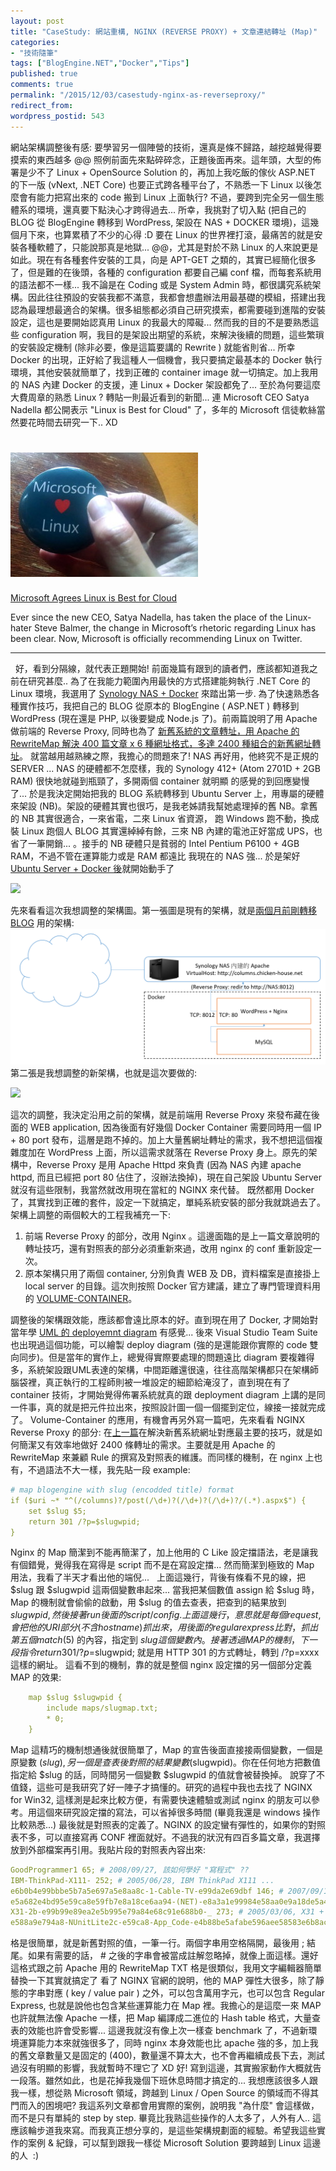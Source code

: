 ```yaml
---
layout: post
title: "CaseStudy: 網站重構, NGINX (REVERSE PROXY) + 文章連結轉址 (Map)"
categories:
- "技術隨筆"
tags: ["BlogEngine.NET","Docker","Tips"]
published: true
comments: true
permalink: "/2015/12/03/casestudy-nginx-as-reverseproxy/"
redirect_from:
wordpress_postid: 543
---
```

網站架構調整後有感: 要學習另一個陣營的技術，還真是條不歸路，越挖越覺得要摸索的東西越多 @@ 照例前面先來點碎碎念，正題後面再來。這年頭，大型的佈署是少不了 Linux + OpenSource Solution 的，再加上我吃飯的傢伙 ASP.NET 的下一版 (vNext, .NET Core) 也要正式跨各種平台了，不熟悉一下 Linux 以後怎麼會有能力把寫出來的 code 搬到 Linux 上面執行? 不過，要跨到完全另一個生態體系的環境，還真要下點決心才跨得過去... 所幸，我挑對了切入點 (把自己的 BLOG 從 BlogEngine 轉移到 WordPress, 架設在 NAS + DOCKER 環境)，這幾個月下來，也算累積了不少的心得 :D 要在 Linux 的世界裡打滾，最痛苦的就是安裝各種軟體了，只能說那真是地獄... @@，尤其是對於不熟 Linux 的人來說更是如此。現在有各種套件安裝的工具，向是 APT-GET 之類的，其實已經簡化很多了，但是難的在後頭，各種的 configuration 都要自己編 conf 檔，而每套系統用的語法都不一樣... 我不論是在 Coding 或是 System Admin 時，都很講究系統架構。因此往往預設的安裝我都不滿意，我都會想盡辦法用最基礎的模組，搭建出我認為最理想最適合的架構。很多組態都必須自己研究摸索，都需要碰到進階的安裝設定，這也是要開始認真用 Linux 的我最大的障礙... 然而我的目的不是要熟悉這些 configuration 啊，我目的是架設出期望的系統，來解決後續的問題，這些繁瑣的安裝設定機制 (除非必要，像是這篇要講的 Rewrite ) 就能省則省... 所幸 Docker 的出現，正好給了我這種人一個機會，我只要搞定最基本的 Docker 執行環境，其他安裝就簡單了，找到正確的 container image 就一切搞定。加上我用的 NAS 內建 Docker 的支援，連 Linux + Docker 架設都免了... 至於為何要這麼大費周章的熟悉 Linux ? 轉貼一則最近看到的新聞... 連 Microsoft CEO Satya Nadella 都公開表示 "Linux is Best for Cloud" 了，多年的 Microsoft 信徒軟絲當然要花時間去研究一下.. XD

# ![](/wp-content/uploads/2015/11/microsoft_loves_linux-300x199.jpg)  
[Microsoft Agrees Linux is Best for Cloud](http://technochords.com/microsoft-agrees-linux-is-best-for-cloud/)

Ever since the new CEO, Satya Nadella, has taken the place of the Linux-hater Steve Balmer, the change in Microsoft’s rhetoric regarding Linux has been clear.<span id="more-833"></span> Now, Microsoft is officially recommending Linux on Twitter.

* * *

  好，看到分隔線，就代表正題開始! 前面幾篇有跟到的讀者們，應該都知道我之前在研究甚麼.. 為了在我能力範圍內用最快的方式搭建能夠執行 .NET Core 的 Linux 環境，我選用了 
[Synology NAS + Docker](/2015/10/13/docker-%e5%88%9d%e9%ab%94%e9%a9%97-synology-dsm-%e4%b8%8a%e9%9d%a2%e6%9e%b6%e8%a8%ad-wordpress-redmine-reverse-proxy/) 
來踏出第一步. 為了快速熟悉各種實作技巧，我把自己的 BLOG 從原本的 BlogEngine ( ASP.NET ) 轉移到 WordPress (現在還是 PHP, 以後要變成 Node.js 了)。前兩篇說明了用 Apache 做前端的 Reverse Proxy, 同時也為了
[新舊系統的文章轉址，用 Apache 的 RewriteMap 解決 400 篇文章 x 6 種網址格式，多達 2400 種組合的新舊網址轉址](/2015/11/06/apache-rewritemap-urlmapping-case-study/)。
就當越用越熟練之際，我擔心的問題來了! NAS 再好用，他終究不是正規的 SERVER ... NAS 的硬體都不怎麼樣，我的 Synology 412+ (Atom 2701D + 2GB RAM) 很快地就碰到瓶頸了，多開兩個 container 就明顯
的感覺的到回應變慢了... 於是我決定開始把我的 BLOG 系統轉移到 Ubuntu Server 上，用專屬的硬體來架設 (NB)。架設的硬體其實也很巧，是我老姊請我幫她處理掉的舊 NB。拿舊的 NB 其實很適合，一來省電，二來 Linux 省資源，
跑 Windows 跑不動，換成裝 Linux 跑個人 BLOG 其實還綽綽有餘，三來 NB 內建的電池正好當成 UPS，也省了一筆開銷... 。接手的 NB 硬體只是貧弱的 Intel Pentium P6100 + 4GB RAM，不過不管在運算能力或是 RAM 都遠比
我現在的 NAS 強... 於是架好 
[Ubuntu Server + Docker 後](/2015/10/24/%e7%b5%82%e6%96%bc%e6%90%9e%e5%ae%9a-ubuntu-server-15-10/)就開始動手了

![](http://columns.chicken-house.net/wp-content/uploads/2015/12/img_5660723bd1e09.png)

先來看看這次我想調整的架構圖。第一張圖是現有的架構，就是[兩個月前剛轉移 BLOG](http://columns.chicken-house.net/2015/10/13/docker-%e5%88%9d%e9%ab%94%e9%a9%97-synology-dsm-%e4%b8%8a%e9%9d%a2%e6%9e%b6%e8%a8%ad-wordpress-redmine-reverse-proxy/) 用的架構: [![NETWORK](/wp-content/uploads/2015/10/NETWORK.png)](/wp-content/uploads/2015/10/NETWORK.png) 第二張是我想調整的新架構，也就是這次要做的:

![](http://columns.chicken-house.net/wp-content/uploads/2015/12/img_56608a1da440e.png)

這次的調整，我決定沿用之前的架構，就是前端用 Reverse Proxy 來發布藏在後面的 WEB application, 因為後面有好幾個 Docker Container 需要同時用一個 IP + 80 port 發布，這層是跑不掉的。加上大量舊網址轉址的需求，我不想把這個複雜度加在 WordPress 上面，所以這需求就落在 Reverse Proxy 身上。原先的架構中，Reverse Proxy 是用 Apache Httpd 來負責 (因為 NAS 內建 apache httpd, 而且已經把 port 80 佔住了，沒辦法換掉)，現在自己架設 Ubuntu Server 就沒有這些限制，我當然就改用現在當紅的 NGINX 來代替。 既然都用 Docker 了，其實找到正確的套件，設定一下就搞定，單純系統安裝的部分我就跳過去了。架構上調整的兩個較大的工程我補充一下:

1.  前端 Reverse Proxy 的部分，改用 Nginx 。這邊面臨的是上一篇文章說明的轉址技巧，還有對照表的部分必須重新來過，改用 nginx 的 conf 重新設定一次。
2.  原本架構只用了兩個 container, 分別負責 WEB 及 DB，資料檔案是直接掛上 local server 的目錄。這次則按照 Docker 官方建議，建立了專門管理資料用的 [VOLUME-CONTAINER](https://docs.docker.com/engine/userguide/dockervolumes/)。

調整後的架構跟效能，應該都會遠比原本的好。直到現在用了 Docker, 才開始對當年學 [UML 的 deployemnt diagram](https://en.wikipedia.org/wiki/Deployment_diagram) 有感覺... 後來 Visual Studio Team Suite 也出現過這個功能，可以繪製 deploy diagram (強的是還能跟你實際的 code 雙向同步)。但是當年的實作上，總覺得實際要處理的問題遠比 diagram 要複雜得多，系統架設跟UML表達的架構，中間距離還很遠，往往高階架構都只在架構師腦袋裡，真正執行的工程師則被一堆設定的細節給淹沒了，直到現在有了 container 技術，才開始覺得佈署系統就真的跟 deployment diagram 上講的是同一件事，真的就是把元件拉出來，按照設計圖一個一個擺到定位，線接一接就完成了。 Volume-Container 的應用，有機會再另外寫一篇吧，先來看看 NGINX Reverse Proxy 的部分: 在[上一篇](http://columns.chicken-house.net/2015/11/06/apache-rewritemap-urlmapping-case-study/)在解決新舊系統網址對應最主要的技巧，就是如何簡潔又有效率地做好 2400 條轉址的需求。主要就是用 Apache 的 RewriteMap 來兼顧 Rule 的撰寫及對照表的維護。而同樣的機制，在 nginx 上也有，不過語法不大一樣，我先貼一段 example:

```yml
# map blogengine with slug (encodded title) format
if ($uri ~* "^(/columns)?/post(/\d+)?(/\d+)?(/\d+)?/(.*).aspx$") {
    set $slug $5;
    return 301 /?p=$slugwpid;
}
```

Nginx 的 Map 簡潔到不能再簡潔了，加上他用的 C Like 設定擋語法，老是讓我有個錯覺，覺得我在寫得是 script 而不是在寫設定擋... 然而簡潔到極致的 Map 用法，我看了半天才看出他的端倪...   上面這幾行，背後有條看不見的線，把 $slug 跟 $slugwpid 這兩個變數串起來... 當我把某個數值 assign 給 $slug 時，Map 的機制就會偷偷的啟動，用 $slug 的值去查表，把查到的結果放到 $slugwpid, 然後接著 run 後面的 script / config. 上面這幾行，意思就是每個 request, 會把他的 URI 部分 (不含 hostname) 抓出來，用後面的 regular express 比對，抓出第五個 match ($5) 的內容，指定到 $slug 這個變數內。接著透過 MAP 的機制，下一段指令 return 301 /?p=$slugwpid; 就是用 HTTP 301 的方式轉址，轉到 /?p=xxxx 這樣的網址。 這看不到的機制，靠的就是整個 nginx 設定擋的另一個部分定義 MAP 的效果:

```yml
    map $slug $slugwpid {
        include maps/slugmap.txt;
        * 0;
    }
```
Map 這精巧的機制想通後就很簡單了，Map 的宣告後面直接接兩個變數，一個是原變數 ($slug), 另一個是查表後對照的結果變數 ($slugwpid)。你在任何地方把數值指定給 $slug 的話，同時間另一個變數 $slugwpid 的值就會被替換掉。 說穿了不值錢，這些可是我研究了好一陣子才搞懂的。研究的過程中我也去找了 NGINX for Win32, 這樣測是起來比較方便，有需要快速體驗或測試 nginx 的朋友可以參考。用這個來研究設定擋的寫法，可以省掉很多時間 (畢竟我還是 windows 操作比較熟悉...) 最後就是對照表的定義了。NGINX 的設定蠻有彈性的，如果你的對照表不多，可以直接寫再 CONF 裡面就好。不過我的狀況有四百多篇文章，我選擇放到外部檔案再引用。我貼片段的對照表內容出來:

```yml
GoodProgrammer1 65; # 2008/09/27, 該如何學好 "寫程式" ??
IBM-ThinkPad-X111- 252; # 2005/06/28, IBM ThinkPad X111 ...
e6b0b4e99bbbe5b7a5e697a5e8aa8c-1-Cable-TV-e99da2e69dbf 146; # 2007/09/12, 水電工日誌 1\. Cable TV 面板
e5a682e4bd95e59ca8e59fb7e8a18ce6aa94-(NET)-e8a3a1e99984e58aa0e9a18de5a496e79a84e8b387e69699 180; # 2007/02/28, 如何在執行檔 (.NET) 裡附加額外的資料?
X31-2b-e99b99e89ea2e5b995e79a84e68c91e688b0-_ 273; # 2005/03/06, X31 + 雙螢幕的挑戰 @_@
e588a9e794a8-NUnitLite2c-e59ca8-App_Code-e4b88be5afabe596aee58583e6b8ace8a9a6 215; # 2006/10/29, 利用 NUnitLite, 在 App_Code 下寫單元測試
```

格是很簡單，就是新舊對照的值，一筆一行。兩個字串用空格隔開，最後用 ; 結尾。如果有需要的話， # 之後的字串會被當成註解忽略掉，就像上面這樣。還好這格式跟之前 Apache 用的 RewriteMap TXT 格是很類似，我用文字編輯器簡單替換一下其實就搞定了 看了 NGINX 官網的說明，他的 MAP 彈性大很多，除了靜態的字串對應 ( key / value pair ) 之外，可以包含萬用字元，也可以包含 Regular Express, 也就是說他也包含某些運算能力在 Map 裡。我擔心的是這麼一來 MAP 也許就無法像 Apache 一樣，把 Map 編譯成二進位的 Hash table 格式，大量查表的效能也許會受影響... 這邊我就沒有像上次一樣查 benchmark 了，不過新環境運算能力本來就強很多了，同時 nginx 本身效能也比 apache 強的多，加上我的舊文章數量又是固定的 (400)，數量還不算太大，也不會再繼續成長下去，測試過沒有明顯的影響，我就暫時不理它了 XD 好! 寫到這邊，其實搬家動作大概就告一段落。雖然如此，也是花掉我幾個下班休息時間才搞定的... 我想應該很多人跟我一樣，想從熟 Microsoft 領域，跨越到 Linux / Open Source 的領域而不得其門而入的困境吧? 我這系列文章都會用實際的案例，說明我 "為什麼" 會這樣做，而不是只有單純的 step by step. 畢竟比我熟這些操作的人太多了，人外有人.. 這應該輪步道我來寫。而我真正想分享的，是這些架構規劃面的經驗。希望我這些實作的案例 & 紀錄，可以幫到跟我一樣從 Microsoft Solution 要跨越到 Linux 這邊的人  :)